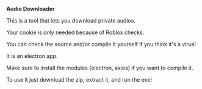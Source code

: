 **Audio Downloader**

This is a tool that lets you download private audios.

Your cookie is only needed because of Roblox checks.

You can check the source and/or compile it yourself if you think it's a virus!

It is an electron app.

Make sure to install the modules (electron, axios) if you want to compile it.

To use it just download the zip, extract it, and run the exe!
